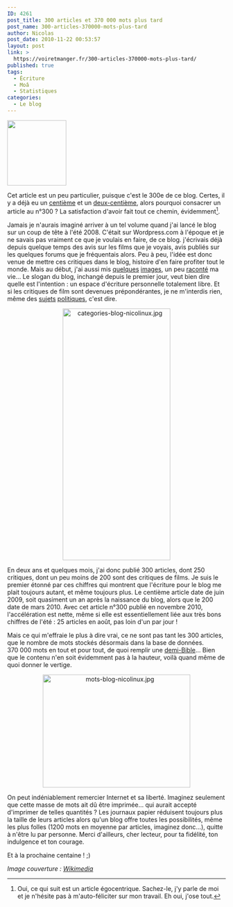 ```yaml
---
ID: 4261
post_title: 300 articles et 370 000 mots plus tard
post_name: 300-articles-370000-mots-plus-tard
author: Nicolas
post_date: 2010-11-22 00:53:57
layout: post
link: >
  https://voiretmanger.fr/300-articles-370000-mots-plus-tard/
published: true
tags:
  - Écriture
  - Moâ
  - Statistiques
categories:
  - Le blog
---
```

<p><img class="alignleft size-full wp-image-4266" title="resume-blog" src="https://voiretmanger.fr/wp-content/uploads/2010/11/resume-blog.jpg" alt="" width="136" height="150" />

Cet article est un peu particulier, puisque c'est le 300e de ce blog. Certes, il y a déjà eu un <a href="https://voiretmanger.fr/2009/06/14/les-beaux-gosses-sattouf/">centième</a> et un <a href="https://voiretmanger.fr/2010/04/29/iron-man-2-favreau/">deux-centième</a>, alors pourquoi consacrer un article au n°300 ? La satisfaction d'avoir fait tout ce chemin, évidemment[^1].

<p>Jamais je n'aurais imaginé arriver à un tel volume quand j'ai lancé le blog sur un coup de tête à l'été 2008. C'était sur Wordpress.com à l'époque et je ne savais pas vraiment ce que je voulais en faire, de ce blog. j'écrivais déjà depuis quelque temps des avis sur les films que je voyais, avis publiés sur les quelques forums que je fréquentais alors. Peu à peu, l'idée est donc venue de mettre ces critiques dans le blog, histoire d'en faire profiter tout le monde. Mais au début, j'ai aussi mis <a href="https://voiretmanger.fr/2008/07/17/essai-photographique-a-lens/">quelques</a> <a href="https://voiretmanger.fr/2008/07/28/toulouse-by-night/">images</a>, un peu <a href="https://voiretmanger.fr/2008/07/30/finalement-la-ratp-cest-pas-si-mal/">raconté</a> ma vie… Le slogan du blog, inchangé depuis le premier jour, veut bien dire quelle est l'intention : un espace d'écriture personnelle totalement libre. Et si les critiques de film sont devenues prépondérantes, je ne m'interdis rien, même des <a href="https://voiretmanger.fr/2008/10/11/a-qui-profite-la-crise/">sujets</a> <a href="https://voiretmanger.fr/2008/10/07/sauvons-les-ses/">politiques</a>, c'est dire.</p>

<div style="text-align: center;"><img class="aligncenter" src="https://voiretmanger.fr/wp-content/uploads/2010/11/categories-blog-nicolinux.jpg" border="0" alt="categories-blog-nicolinux.jpg" width="248" height="579" /></div>
<p>En deux ans et quelques mois, j'ai donc publié 300 articles, dont 250 critiques, dont un peu moins de 200 sont des critiques de films. Je suis le premier étonné par ces chiffres qui montrent que l'écriture pour le blog me plait toujours autant, et même toujours plus. Le centième article date de juin 2009, soit quasiment un an après la naissance du blog, alors que le 200 date de mars 2010. Avec cet article n°300 publié en novembre 2010, l'accélération est nette, même si elle est essentiellement liée aux très bons chiffres de l'été : 25 articles en août, pas loin d'un par jour !</p>
<p>Mais ce qui m'effraie le plus à dire vrai, ce ne sont pas tant les 300 articles, que le nombre de mots stockés désormais dans la base de données. 370 000 mots en tout et pour tout, de quoi remplir une <a href="http://agards-bible-timeline.com/q10_bible-facts.html">demi-Bible</a>… Bien que le contenu n'en soit évidemment pas à la hauteur, voilà quand même de quoi donner le vertige.</p>

<div style="text-align: center;"><img class="aligncenter" src="https://voiretmanger.fr/wp-content/uploads/2010/11/mots-blog-nicolinux.jpg" border="0" alt="mots-blog-nicolinux.jpg" width="340" height="260" /></div>
<p>On peut indéniablement remercier Internet et sa liberté. Imaginez seulement que cette masse de mots ait dû être imprimée… qui aurait accepté d'imprimer de telles quantités ? Les journaux papier réduisent toujours plus la taille de leurs articles alors qu'un blog offre toutes les possibilités, même les plus folles (1200 mots en moyenne par articles, imaginez donc…), quitte à n'être lu par personne. Merci d'ailleurs, cher lecteur, pour ta fidélité, ton indulgence et ton courage.</p>
<p>Et à la prochaine centaine ! ;)</p>
<em>Image couverture : <a href="http://commons.wikimedia.org/wiki/File:Bible_paper.jpg">Wikimedia</a></em>

[^1]: Oui, ce qui suit est un article égocentrique. Sachez-le, j'y parle de moi et je n'hésite pas à m'auto-féliciter sur mon travail. Eh oui, j'ose tout.